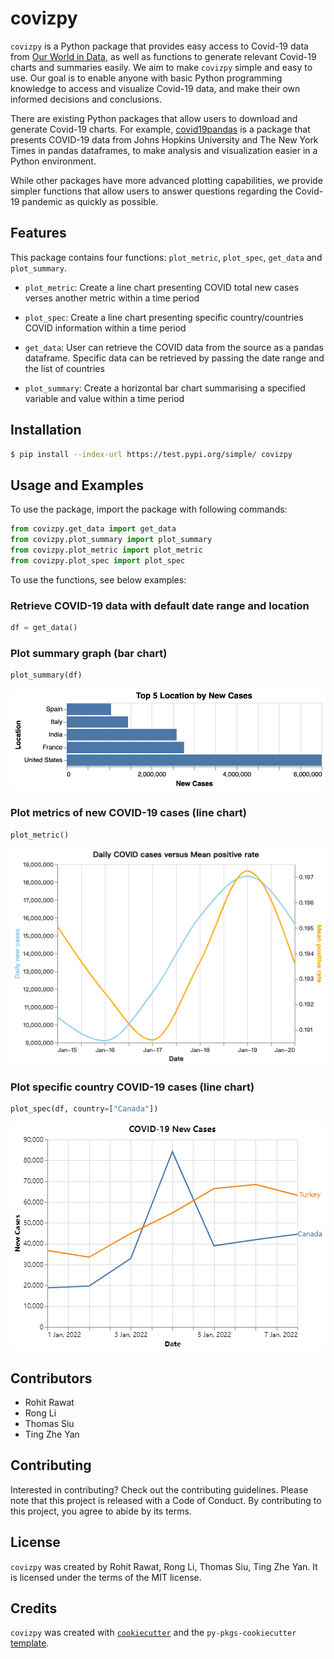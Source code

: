 # covizpy

`covizpy` is a Python package that provides easy access to Covid-19 data from [Our World in Data](https://ourworldindata.org/coronavirus), as well as functions to generate relevant Covid-19 charts and summaries easily. We aim to make `covizpy` simple and easy to use. Our goal is to enable anyone with basic Python programming knowledge to access and visualize Covid-19 data, and make their own informed decisions and conclusions.

There are existing Python packages that allow users to download and generate Covid-19 charts. For example, [covid19pandas](https://github.com/PayneLab/covid19pandas) is a package that presents COVID-19 data from Johns Hopkins University and The New York Times in pandas dataframes, to make analysis and visualization easier in a Python environment.

While other packages have more advanced plotting capabilities, we provide simpler functions that allow users to answer questions regarding the Covid-19 pandemic as quickly as possible.

## Features

This package contains four functions: `plot_metric`, `plot_spec`, `get_data` and `plot_summary`.

* `plot_metric`: Create a line chart presenting COVID total new cases verses another metric within a time period

* `plot_spec`: Create a line chart presenting specific country/countries COVID information within a time period

* `get_data`: User can retrieve the COVID data from the source as a pandas dataframe. Specific data can be retrieved by passing the date range and the list of countries

* `plot_summary`: Create a horizontal bar chart summarising a specified variable and value within a time period

## Installation

```bash
$ pip install --index-url https://test.pypi.org/simple/ covizpy
```

## Usage and Examples

To use the package, import the package with following commands:

```python
from covizpy.get_data import get_data
from covizpy.plot_summary import plot_summary
from covizpy.plot_metric import plot_metric
from covizpy.plot_spec import plot_spec
```

To use the functions, see below examples:

### Retrieve COVID-19 data with default date range and location

```python
df = get_data()
```

### Plot summary graph (bar chart)

```python
plot_summary(df)
```

![Summary graph](https://github.com/UBC-MDS/covizpy/raw/main/img/plot_summary.png)


### Plot metrics of new COVID-19 cases (line chart)

```python
plot_metric()
```

![New COVID-19 case graph](https://github.com/UBC-MDS/covizpy/raw/main/img/plot_metric.png)

### Plot specific country COVID-19 cases (line chart)

```python
plot_spec(df, country=["Canada"])
```

![New COVID-19 case graph](https://github.com/UBC-MDS/covizpy/raw/main/img/plot_spec.png)


## Contributors

* Rohit Rawat
* Rong Li
* Thomas Siu
* Ting Zhe Yan

## Contributing

Interested in contributing? Check out the contributing guidelines. Please note that this project is released with a Code of Conduct. By contributing to this project, you agree to abide by its terms.

## License

`covizpy` was created by Rohit Rawat, Rong Li, Thomas Siu, Ting Zhe Yan. It is licensed under the terms of the MIT license.

## Credits

`covizpy` was created with [`cookiecutter`](https://cookiecutter.readthedocs.io/en/latest/) and the `py-pkgs-cookiecutter` [template](https://github.com/py-pkgs/py-pkgs-cookiecutter).
